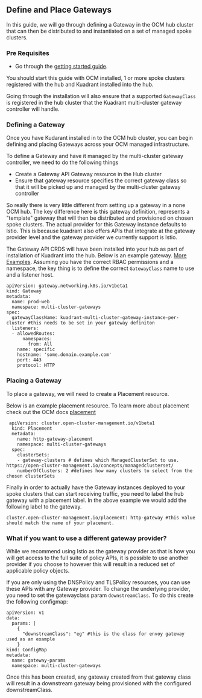 ## Define and Place Gateways

In this guide, we will go through defining a Gateway in the OCM hub cluster that can then be distributed to and instantiated on a set of managed spoke clusters.

### Pre Requisites

- Go through the [getting started guide](https://docs.kuadrant.io/getting-started/). 

You should start this guide with OCM installed, 1 or more spoke clusters registered with the hub and Kuadrant installed into the hub.

Going through the installation will also ensure that a supported `GatewayClass` is registered in the hub cluster that the Kuadrant multi-cluster gateway controller will handle. 


### Defining a Gateway

Once you have Kudarant installed in to the OCM hub cluster, you can begin defining and placing Gateways across your OCM managed infrastructure.

To define a Gateway and have it managed by the multi-cluster gateway controller, we need to do the following things

- Create a Gateway API Gateway resource in the Hub cluster
- Ensure that gateway resource specifies the correct gateway class so that it will be picked up and managed by the multi-cluster gateway controller

So really there is very little different from setting up a gateway in a none OCM hub. The key difference here is this gateway definition, represents a "template" gateway that will then be distributed and provisioned on chosen spoke clusters. The actual provider for this Gateway instance defaults to Istio. This is because kuadrant also offers APIs that integrate at the gateway provider level and the gateway provider we currently support is Istio.

The Gateway API CRDS will have been installed into your hub as part of installation of Kuadrant into the hub. Below is an example gateway. [More Examples](https://github.com/kubernetes-sigs/gateway-api/tree/main/examples/standard). Assuming you have the correct RBAC permissions and a namespace, the key thing is to define the correct `GatewayClass` name to use and a listener host.

```
apiVersion: gateway.networking.k8s.io/v1beta1
kind: Gateway
metadata:
  name: prod-web
  namespace: multi-cluster-gateways
spec:
  gatewayClassName: kuadrant-multi-cluster-gateway-instance-per-cluster #this needs to be set in your gateway definiton
  listeners:
  - allowedRoutes:
      namespaces:
        from: All
    name: specific
    hostname: 'some.domain.example.com'
    port: 443
    protocol: HTTP

```

### Placing a Gateway

To place a gateway, we will need to create a Placement resource. 

Below is an example placement resource. To learn more about placement check out the OCM docs [placement](https://open-cluster-management.io/concepts/placement/)


```
 apiVersion: cluster.open-cluster-management.io/v1beta1
  kind: Placement
  metadata:
    name: http-gateway-placement
    namespace: multi-cluster-gateways
  spec:
    clusterSets:
    - gateway-clusters # defines which ManagedClusterSet to use. https://open-cluster-management.io/concepts/managedclusterset/ 
    numberOfClusters: 2 #defines how many clusters to select from the chosen clusterSets

```


Finally in order to actually have the Gateway instances deployed to your spoke clusters that can start receiving traffic, you need to label the hub gateway with a placement label. In the above example we would add the following label to the gateway.


```
cluster.open-cluster-management.io/placement: http-gateway #this value should match the name of your placement.
```

### What if you want to use a different gateway provider?

While we recommend using Istio as the gateway provider as that is how you will get access to the full suite of policy APIs, it is possible to use another provider if you choose to however this will result in a reduced set of applicable policy objects.

If you are only using the DNSPolicy and TLSPolicy resources, you can use these APIs with any Gateway provider. To change the underlying provider, you need to set the gatewayclass param `downstreamClass`. To do this create the following configmap:

``` 
apiVersion: v1
data:
  params: |
    {
      "downstreamClass": "eg" #this is the class for envoy gateway used as an example
    }
kind: ConfigMap
metadata:
  name: gateway-params
  namespace: multi-cluster-gateways
```

Once this has been created, any gateway created from that gateway class will result in a downstream gateway being provisioned with the configured downstreamClass.